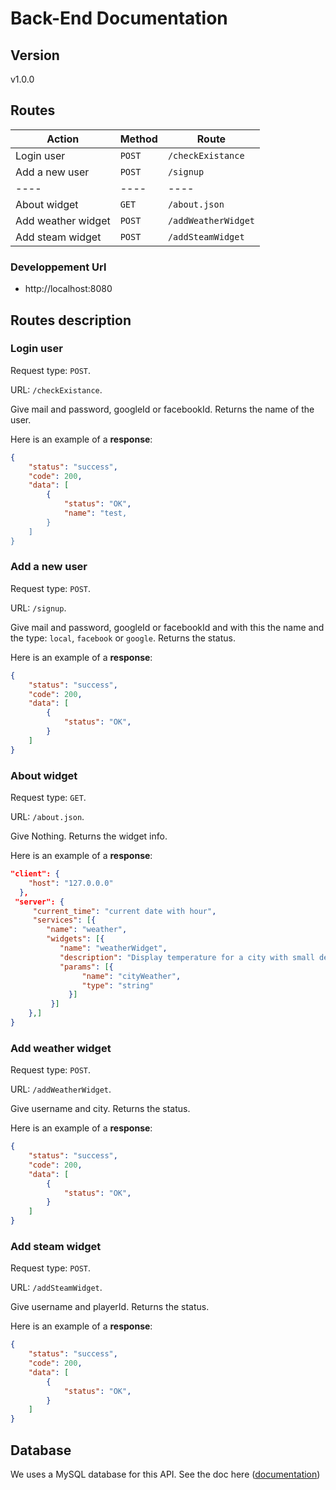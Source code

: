 # **Back-End Documentation**

## **Version**

v1.0.0

## **Routes**

| Action | Method | Route |
| ---- | ---- | ---- |
| Login user | `POST` | `/checkExistance` |
| Add a new user | `POST` | `/signup` |
| ---- | ---- | ---- |
| About widget | `GET` | `/about.json`|
|  Add weather widget | `POST`| `/addWeatherWidget`|
|  Add steam widget | `POST`| `/addSteamWidget`|

### **Developpement Url**

- http://localhost:8080

## **Routes description**

### **Login user**

Request type: `POST`.

URL: `/checkExistance`.

Give mail and password, googleId or facebookId. Returns the name of the user.

Here is an example of a **response**:
```json
{
    "status": "success",
    "code": 200,
    "data": [
        {
            "status": "OK",
            "name": "test,
        }
    ]
}
```

### **Add a new user**

Request type: `POST`.

URL: `/signup`.

Give  mail and password, googleId or facebookId and with this the name and the type: `local`, `facebook` or `google`. Returns the status.

Here is an example of a **response**:
```json
{
    "status": "success",
    "code": 200,
    "data": [
        {
            "status": "OK",
        }
    ]
}
```
 ### **About widget**

Request type: `GET`.

URL: `/about.json`.

Give Nothing. Returns the widget info.

Here is an example of a **response**:
```json
"client": {
    "host": "127.0.0.0"
  },
 "server": {
     "current_time": "current date with hour",
     "services": [{
        "name": "weather",
        "widgets": [{
           "name": "weatherWidget",
           "description": "Display temperature for a city with small description.",
           "params": [{
                "name": "cityWeather",
                "type": "string"
             }]
         }]
    },]
}
```

### **Add weather widget**

Request type: `POST`.

URL: `/addWeatherWidget`.

Give username and city. Returns the status.

Here is an example of a **response**:
```json
{
    "status": "success",
    "code": 200,
    "data": [
        {
            "status": "OK",
        }
    ]
}
```

### **Add steam widget**

Request type: `POST`.

URL: `/addSteamWidget`.

Give username and playerId. Returns the status.

Here is an example of a **response**:
```json
{
    "status": "success",
    "code": 200,
    "data": [
        {
            "status": "OK",
        }
    ]
}
```

## **Database**

We uses a MySQL database for this API. See the doc here ([documentation](../mysql/README.md))
